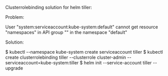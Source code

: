 Clusterrolebinding solution for helm tiller:

Problem:

User "system:serviceaccount:kube-system:default" cannot get resource "namespaces" in API group "" in the namespace "default"

Solution:

$ kubectl --namespace kube-system create serviceaccount tiller
$ kubectl create clusterrolebinding tiller --clusterrole cluster-admin --serviceaccount=kube-system:tiller
$ helm init --service-account tiller --upgrade

